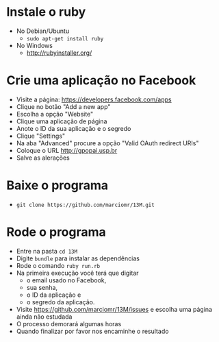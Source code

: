 # Instale o ruby #
* No Debian/Ubuntu
  * `sudo apt-get install ruby`
* No Windows
  * http://rubyinstaller.org/

# Crie uma aplicação no Facebook #
* Visite a página: https://developers.facebook.com/apps
* Clique no botão "Add a new app"
* Escolha a opção "Website"
* Clique uma aplicação de página
* Anote o ID da sua aplicação e o segredo
* Clique "Settings"
* Na aba "Advanced" procure a opção "Valid OAuth redirect URIs"
* Coloque o URL http://gpopai.usp.br
* Salve as alerações

# Baixe o programa #
* `git clone https://github.com/marciomr/13M.git`

# Rode o programa #
* Entre na pasta `cd 13M`
* Digite `bundle` para instalar as dependências
* Rode o comando `ruby run.rb`
* Na primeira execução você terá que digitar
  * o email usado no Facebook,
  * sua senha,
  * o ID da aplicação e
  * o segredo da aplicação.
* Visite https://github.com/marciomr/13M/issues e escolha uma página ainda não estudada
* O processo demorará algumas horas
* Quando finalizar por favor nos encaminhe o resultado
